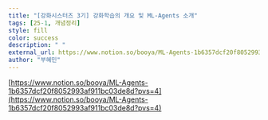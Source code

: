 ```yaml
---
title: "[강화시스터즈 3기] 강화학습의 개요 및 ML-Agents 소개"
tags: [25-1, 개념정리]
style: fill  
color: success
description: " "
external_url: https://www.notion.so/booya/ML-Agents-1b6357dcf20f8052993af911bc03de8d?pvs=4
author: "부혜민"
---
```

[https://www.notion.so/booya/ML-Agents-1b6357dcf20f8052993af911bc03de8d?pvs=4](https://www.notion.so/booya/ML-Agents-1b6357dcf20f8052993af911bc03de8d?pvs=4)
